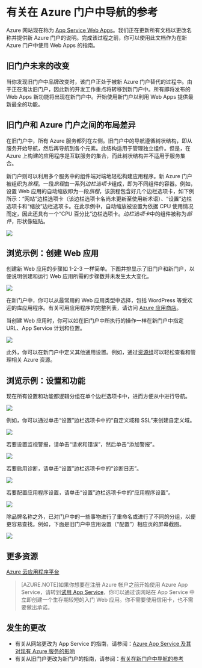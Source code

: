 <properties
	pageTitle="有关在 Azure 门户中导航的参考"
	description="了解用户在管理门户和 Azure 门户之间对 App Service Web 的不同体验"
	services="app-service\web"
	documentationCenter=""
	authors="jaime-espinosa"
	manager="wpickett"
	editor="jimbe"/>

<tags
	ms.service="app-service-web"
	ms.date="03/24/2015"
	wacn.date=""/>

# 有关在 Azure 门户中导航的参考

Azure 网站现在称为 [App Service Web Apps](/documentation/services/web-sites/)。我们正在更新所有文档以更改名称并提供新 Azure 门户的说明。完成该过程之前，你可以使用此文档作为在新 Azure 门户中使用 Web Apps 的指南。
 
## 旧门户未来的改变

当你发现旧门户中品牌改变时，该门户正处于被新 Azure 门户替代的过程中。由于正在淘汰旧门户，因此新的开发工作重点将转移到新门户中。所有即将发布的 Web Apps 新功能将出现在新门户中。开始使用新门户以利用 Web Apps 提供最新最全的功能。

## 旧门户和 Azure 门户之间的布局差异

在旧门户中，所有 Azure 服务都列在左侧。旧门户中的导航遵循树状结构，即从服务开始导航，然后再导航到各个元素。此结构适用于管理独立组件。但是，在 Azure 上构建的应用程序是互联服务的集合，而此树状结构并不适用于服务集合。

新门户则可以利用多个服务中的组件端对端地轻松构建应用程序。新 Azure 门户被组织为*旅程*。一段*旅程*由一系列*边栏选项卡*组成，即为不同组件的容器。例如，设置 Web 应用的自动缩放即为一段*旅程*，该旅程包含好几个边栏选项卡，如下例所示：“网站”边栏选项卡（该边栏选项卡名尚未更新至使用新术语）、“设置”边栏选项卡和“缩放”边栏选项卡。在此示例中，自动缩放被设置为依据 CPU 使用情况而定，因此还具有一个“CPU 百分比”边栏选项卡。*边栏选项卡*中的组件被称为*部件*，形状像磁贴。

![](./media/app-service-web-app-azure-portal/AutoScaling.png)

## 浏览示例：创建 Web 应用

创建新 Web 应用的步骤如 1-2-3 一样简单。下图并排显示了旧门户和新门户，以便说明创建和运行 Web 应用所需的步骤数并未发生太大变化。

![](./media/app-service-web-app-azure-portal/CreateWebApp.png)

在新门户中，你可以从最常用的 Web 应用类型中选择，包括 WordPress 等受欢迎的库应用程序。有关可用应用程序的完整列表，请访问 [Azure 应用商店]。

当创建 Web 应用时，你可以如在旧门户中所执行的操作一样在新门户中指定 URL、App Service 计划和位置。

![](./media/app-service-web-app-azure-portal/CreateWebAppSettings.png)

此外，你可以在新门户中定义其他通用设置。例如，通过[资源组](/documentation/articles/resource-group-overview)可以轻松查看和管理相关 Azure 资源。

## 浏览示例：设置和功能

现在所有设置和功能都逻辑分组在单个边栏选项卡中，进而方便从中进行导航。

![](./media/app-service-web-app-azure-portal/WebAppSettings.png)

例如，你可以通过单击“设置”边栏选项卡中的“自定义域和 SSL”来创建自定义域。

![](./media/app-service-web-app-azure-portal/ConfigureWebApp.png)

若要设置监视警报，请单击“请求和错误”，然后单击“添加警报”。

![](./media/app-service-web-app-azure-portal/Monitoring.png)

若要启用诊断，请单击“设置”边栏选项卡中的“诊断日志”。

![](./media/app-service-web-app-azure-portal/Diagnostics.png)
 
若要配置应用程序设置，请单击“设置”边栏选项卡中的“应用程序设置”。

![](./media/app-service-web-app-azure-portal/AppSettingsPreview.png)

除品牌名称之外，已对门户中的一些事物进行了重命名或进行了不同的分组，以便更容易查找。例如，下面是旧门户中应用设置（“配置”）相应页的屏幕截图。

![](./media/app-service-web-app-azure-portal/AppSettings.png)

## 更多资源

[Azure 云应用程序平台](/documentation/articles/app-service-cloud-app-platform)

[New portal]: https://manage.windowsazure.cn
[Azure 应用商店]: /marketplace/

>[AZURE.NOTE]如果你想要在注册 Azure 帐户之前开始使用 Azure App Service，请转到[试用 App Service](https://tryappservice.azure.com/)，你可以通过该网站在 App Service 中立即创建一个生存期较短的入门 Web 应用。你不需要使用信用卡，也不需要做出承诺。

## 发生的更改
* 有关从网站更改为 App Service 的指南，请参阅：[Azure App Service 及其对现有 Azure 服务的影响](/documentation/services/web-sites/)
* 有关从旧门户更改为新门户的指南，请参阅：[有关在新门户中导航的参考](https://manage.windowsazure.cn/)
 

<!---HONumber=67-->